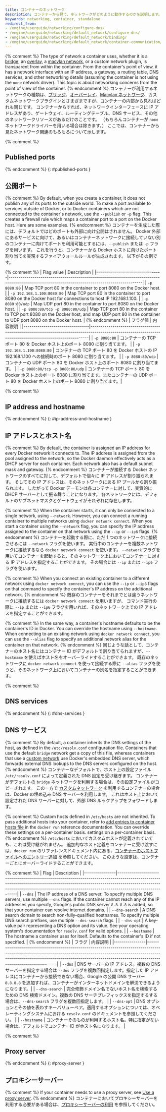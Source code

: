 ```yaml
---
title: コンテナーのネットワーク
description: コンテナーから見て、ネットワークがどのように動作するのかを説明します。
keywords: networking, container, standalone
redirect_from:
- /engine/userguide/networking/configure-dns/
- /engine/userguide/networking/default_network/configure-dns/
- /engine/userguide/networking/default_network/binding/
- /engine/userguide/networking/default_network/container-communication/
---
```


{% comment %}
The type of network a container uses, whether it is a [bridge](../../network/bridge.md), an
[overlay](../../network/overlay.md), a [macvlan network](../../network/macvlan.md), or a custom network
plugin, is transparent from within the container. From the container's point of
view, it has a network interface with an IP address, a gateway, a routing table,
DNS services, and other networking details (assuming the container is not using
the `none` network driver). This topic is about networking concerns from the
point of view of the container.
{% endcomment %}
コンテナーが利用するネットワークの種類は、[ブリッジ](../../network/bridge.md)、[オーバーレイ](../../network/overlay.md)、[Macvlan ネットワーク](../../network/macvlan.md)、カスタムネットワークプラグインとさまざまですが、コンテナーの内部から見ればどれも同じです。
コンテナーからすれば、ネットワークインターフェースに IP アドレスがあり、ゲートウェイ、ルーティングテーブル、DNS サービス、その他のネットワークリソースがあるだけのことです。
（もちろんコンテナーが `none` ネットワークドライバーを用いる場合は除きます。）
ここでは、コンテナーから見たネットワーク関連のもろもろについて示します。

{% comment %}
## Published ports
{% endcomment %}
{: #published-ports }
## 公開ポート

{% comment %}
By default, when you create a container, it does not publish any of its ports
to the outside world. To make a port available to services outside of Docker, or
to Docker containers which are not connected to the container's network, use the
`--publish` or `-p` flag. This creates a firewall rule which maps a container
port to a port on the Docker host. Here are some examples.
{% endcomment %}
コンテナーを生成した際には、デフォルトではどのポートも外部に向け公開はされません。
Docker 外部にあるサービスに向けて、あるいはコンテナーネットワークに接続していない別のコンテナーに向けてポートを利用可能とするには、`--publish` または `-p` フラグを用います。
これを行うと、コンテナーから Docker ホストに向けたポート割り当てを実現するファイアウォールルールが生成されます。
以下がその例です。

{% comment %}
| Flag value                      | Description                                                                                                                                     |
|---------------------------------|-------------------------------------------------------------------------------------------------------------------------------------------------|
| `-p 8080:80`                    | Map TCP port 80 in the container to port 8080 on the Docker host.                                                                               |
| `-p 192.168.1.100:8080:80`      | Map TCP port 80 in the container to port 8080 on the Docker host for connections to host IP 192.168.1.100.                                      |
| `-p 8080:80/udp`                | Map UDP port 80 in the container to port 8080 on the Docker host.                                                                               |
| `-p 8080:80/tcp -p 8080:80/udp` | Map TCP port 80 in the container to TCP port 8080 on the Docker host, and map UDP port 80 in the container to UDP port 8080 on the Docker host. |
{% endcomment %}
| フラグ値                        | 内容説明                                                                                                                                                  |
|---------------------------------|-----------------------------------------------------------------------------------------------------------------------------------------------------------|
| `-p 8080:80`                    | コンテナーの TCP ポート 80 を Docker ホスト上のポート 8080 に割り当てます。                                                                               |
| `-p 192.168.1.100:8080:80`      | コンテナーの TCP ポート 80 を Docker ホストの IP 192.168.1.100 への接続時のポート 8080 に割り当てます。                                                   |
| `-p 8080:80/udp`                | コンテナーの UDP ポート 80 を Docker ホスト上のポート 8080 に割り当てます。                                                                               |
| `-p 8080:80/tcp -p 8080:80/udp` | コンテナーの TCP ポート 80 を Docker ホスト上のポート 8080 に割り当てます。またコンテナーの UDP ポート 80 を Docker ホスト上のポート 8080 に割り当てます。|

{% comment %}
## IP address and hostname
{% endcomment %}
{: #ip-address-and-hostname }
## IP アドレスとホスト名

{% comment %}
By default, the container is assigned an IP address for every Docker network it
connects to. The IP address is assigned from the pool assigned to
the network, so the Docker daemon effectively acts as a DHCP server for each
container. Each network also has a default subnet mask and gateway.
{% endcomment %}
コンテナーが接続する Docker ネットワークのすべてに対して、デフォルトで個々に IP アドレスが割り振られます。
そしてその IP アドレスは、そのネットワークにある IP プールから割り振られます。
したがって Docker デーモンは各コンテナーに対して、実質的に DHCP サーバーとして振る舞うことになります。
各ネットワークには、デフォルトのサブネットマスクとゲートウェイがそれぞれに存在します。

{% comment %}
When the container starts, it can only be connected to a single network, using
`--network`. However, you can connect a running container to multiple
networks using `docker network connect`. When you start a container using the
`--network` flag, you can specify the IP address assigned to the container on
that network using the `--ip` or `--ip6` flags.
{% endcomment %}
コンテナーを起動する際に、ただ 1 つのネットワークに接続させるには `--network` フラグを使います。
実行中のコンテナーを複数ネットワークに接続するなら `docker network connect` を使います。
`--network` フラグを用いてコンテナーを起動すると、そのネットワーク上においてコンテナーに対する IP アドレスを指定することができます。
その場合には `--ip` または `--ip6` フラグを使います。

{% comment %}
When you connect an existing container to a different network using
`docker network connect`, you can use the `--ip` or `--ip6` flags on that
command to specify the container's IP address on the additional network.
{% endcomment %}
既存のコンテナーをそれまでとは違うネットワークに接続するには `docker network connect` を用いますが、
コマンド実行の際に `--ip` または `--ip6` フラグを用いれば、そのネットワーク上での IP アドレスを指定することができます。

{% comment %}
In the same way, a container's hostname defaults to be the container's ID in
Docker. You can override the hostname using `--hostname`. When connecting to an
existing network using `docker network connect`, you can use the `--alias`
flag to specify an additional network alias for the container on that network.
{% endcomment %}
同じような話として、コンテナーのホスト名にはコンテナー ID がデフォルトで割り当てられますが、`--hostname` を使えばホスト名をオーバーライドすることができます。
既存のネットワークに `docker network connect` を使って接続する際に `--alias` フラグを使うと、そのネットワーク上においてコンテナーの別名を指定することができます。

{% comment %}
## DNS services
{% endcomment %}
{: #dns-services }
## DNS サービス

{% comment %}
By default, a container inherits the DNS settings of the host, as defined in the
`/etc/resolv.conf` configuration file. Containers that use the default `bridge`
network get a copy of this file, whereas containers that use a
[custom network](../../network/network-tutorial-standalone.md#use-user-defined-bridge-networks)
use Docker's embedded DNS server, which forwards external DNS lookups to the DNS
servers configured on the host.
{% endcomment %}
コンテナーなデフォルトで、ホスト上の設定ファイル `/etc/resolv.conf` によって定義された DNS 設定を受け継ぎます。
コンテナーがデフォルトの `bridge` ネットワークを利用する場合は、その設定ファイルがコピーされます。
この一方で [カスタムネットワーク](../../network/network-tutorial-standalone.md#use-user-defined-bridge-networks) を利用するコンテナーの場合は、Docker の埋め込み DNS サーバーを利用します。
これはホスト上において設定された DNS サーバーに対して、外部 DNS ルックアップをフォワードします。

{% comment %}
Custom hosts defined in `/etc/hosts` are not inherited. To pass additional hosts
into your container, refer to [add entries to container hosts file](../../engine/reference/commandline/run.md#add-entries-to-container-hosts-file---add-host)
in the `docker run` reference documentation. You can override these settings on
a per-container basis.
settings on a per-container basis.
{% endcomment %}
`/etc/hosts` においてカスタムホストが定義されていても、これは受け継がれません。
追加的なホスト定義をコンテナーに受け渡すには、`docker run` のリファレンスドキュメント内にある、[コンテナーのホストファイルへのエントリー追加](../../engine/reference/commandline/run.md#add-entries-to-container-hosts-file---add-host) を参照してください。
このような設定は、コンテナーごとにオーバーライドすることができます。

{% comment %}
| Flag           | Description                                                                                                                                                                                                                                                         |
|----------------|---------------------------------------------------------------------------------------------------------------------------------------------------------------------------------------------------------------------------------------------------------------------|
| `--dns`        | The IP address of a DNS server. To specify multiple DNS servers, use multiple `--dns` flags. If the container cannot reach any of the IP addresses you specify, Google's public DNS server `8.8.8.8` is added, so that your container can resolve internet domains. |
| `--dns-search` | A DNS search domain to search non-fully-qualified hostnames. To specify multiple DNS search prefixes, use multiple `--dns-search` flags.                                                                                                                            |
| `--dns-opt`    | A key-value pair representing a DNS option and its value. See your operating system's documentation for `resolv.conf` for valid options.                                                                                                                            |
| `--hostname`   | The hostname a container uses for itself. Defaults to the container's ID if not specified.                                                                                                                                                                          |
{% endcomment %}
| フラグ         | 内容説明                                                                                                                                                                                                                                                                 |
|----------------|--------------------------------------------------------------------------------------------------------------------------------------------------------------------------------------------------------------------------------------------------------------------------|
| `--dns`        | DNS サーバーの IP アドレス。複数の DNS サーバーを指定する場合は `--dns` フラグを複数回指定します。指定した IP アドレスにコンテナーから接続できない場合、Google の公開 DNS サーバー `8.8.8.8` を追加すれば、コンテナーがインターネットドメインを解決できるようになります。|
| `--dns-search` | 完全修飾ドメイン名でないホスト名を検索するための DNS 検索ドメイン。複数の DNS サーチプレフィックスを指定するする場合は、`--dns-search` フラグを複数回指定します。                                                                                                        |
| `--dns-opt`    | DNS オプションとその値を表わすキーバリューペア。適用するオプションについては、オペレーティングシステムにおける `resolv.conf` のドキュメントを参照してください。                                                                                                          |
| `--hostname`   | コンテナーそのものが利用するホスト名。特に指定がない場合は、デフォルトでコンテナーID がホスト名になります。                                                                                                                                                              |

{% comment %}
## Proxy server
{% endcomment %}
{: #proxy-server }
## プロキシーサーバー

{% comment %}
If your container needs to use a proxy server, see
[Use a proxy server](../../network/proxy.md).
{% endcomment %}
コンテナーにおいてプロキシーサーバーを利用する必要がある場合は、[プロキシーサーバーの利用](../../network/proxy.md) を参照してください。

